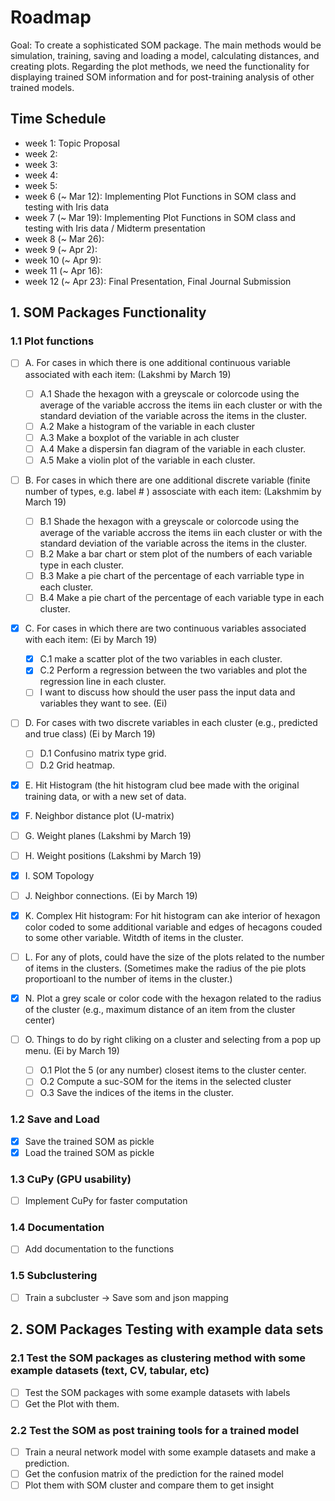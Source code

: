 # Roadmap
Goal: To create a sophisticated SOM package. 
The main methods would be simulation, training, saving and loading a model, calculating distances, and creating plots. 
Regarding the plot methods, we need the functionality for displaying trained SOM information and for post-training analysis of other trained models.

## Time Schedule
- week 1: Topic Proposal
- week 2: 
- week 3:
- week 4:
- week 5:
- week 6 (~ Mar 12): Implementing Plot Functions in SOM class and  testing with Iris data
- week 7 (~ Mar 19): Implementing Plot Functions in SOM class and testing with Iris data / Midterm presentation
- week 8 (~ Mar 26):
- week 9 (~ Apr 2): 
- week 10 (~ Apr 9): 
- week 11 (~ Apr 16): 
- week 12 (~ Apr 23): Final Presentation, Final Journal Submission

## 1. SOM Packages Functionality

### 1.1 Plot functions
- [ ] A. For cases in which there is one additional continuous variable associated with each item: (Lakshmi by March 19)
    - [ ] A.1 Shade the hexagon with a greyscale or colorcode using the average of the variable accross the items iin each cluster or with the standard deviation of the variable across the items in the cluster.
    - [ ] A.2 Make a histogram of the variable in each cluster
    - [ ] A.3 Make a boxplot of the variable in ach cluster
    - [ ] A.4 Make a dispersin fan diagram of the variable in each cluster.
    - [ ] A.5 Make a violin plot of the variable in each cluster.
          
- [ ] B. For cases in which there are one additional discrete variable (finite number of types, e.g. label # ) assosciate with each item: (Lakshmim by March 19)
    - [ ] B.1 Shade the hexagon with a greyscale or colorcode using the average of the variable accross the items iin each cluster or with the standard deviation of the variable across the items in the cluster.
    - [ ] B.2 Make a bar chart or stem plot of the numbers of each variable type in each cluster.
    - [ ] B.3 Make a pie chart of the percentage of each varriable type in each cluster.
    - [ ] B.4 Make a pie chart of the percentage of each variable type in each cluster.

- [X] C. For cases in which there are two continuous variables associated with each item: (Ei by March 19)
    - [X] C.1 make a scatter plot of the two variables in each cluster.
    - [X] C.2 Perform a regression between the two variables and plot the regression line in each cluster.
    - [ ] I want to discuss how should the user pass the input data and variables they want to see. (Ei) 
    
- [ ] D. For cases with two discrete variables in each cluster (e.g., predicted and true class) (Ei by March 19)
    - [ ] D.1 Confusino matrix type grid.
    - [ ] D.2 Grid heatmap.
          
- [X] E. Hit Histogram (the hit histogram clud bee made with the original training data, or with a new set of data.

- [X] F. Neighbor distance plot (U-matrix)

- [ ] G. Weight planes (Lakshmi by March 19)

- [ ] H. Weight positions (Lakshmi by March 19)

- [X] I. SOM Topology

- [ ] J. Neighbor connections. (Ei by March 19)

- [X] K. Complex Hit histogram: For hit histogram can ake interior of hexagon color coded to some additional variable and edges of hecagons couded to some other variable. Witdth of items in the cluster.
      
- [ ] L. For any of plots, could have the size of the plots related to the number of items in the clusters. (Sometimes make the radius of the pie plots proportioanl to the number of items in the cluster.)

- [X] N. Plot a grey scale or color code with the hexagon related to the radius of the cluster (e.g., maximum distance of an item from the cluster center) 

- [ ] O. Things to do by right cliking on a cluster and selecting from a pop up menu. (Ei by March 19)
    - [ ] O.1 Plot the 5 (or any number) closest items to the cluster center.
    - [ ] O.2 Compute a suc-SOM for the items in the selected cluster
    - [ ] O.3 Save the indices of the items in the cluster. 

### 1.2 Save and Load
- [X] Save the trained SOM as pickle
- [X] Load the trained SOM as pickle

### 1.3 CuPy (GPU usability)
- [ ] Implement CuPy for faster computation

### 1.4 Documentation
- [ ] Add documentation to the functions

### 1.5 Subclustering
- [ ] Train a subcluster -> Save som and json mapping

## 2. SOM Packages Testing with example data sets

### 2.1 Test the SOM packages as clustering method with some example datasets (text, CV, tabular, etc)
- [ ] Test the SOM packages with some example datasets with labels
- [ ] Get the Plot with them.

### 2.2 Test the SOM as post training tools for a trained model
- [ ] Train a neural network model with some example datasets and make a prediction.
- [ ] Get the confusion matrix of the prediction for the rained model
- [ ] Plot them with SOM cluster and compare them to get insight
